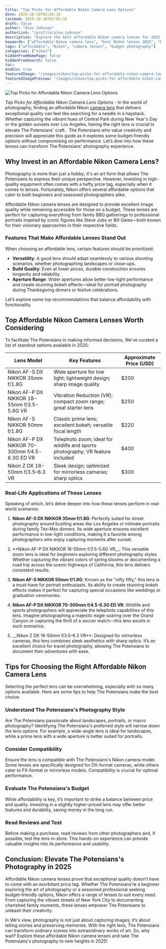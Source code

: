 ```yaml
---
title: "Top Picks for Affordable Nikon Camera Lens Options"
date: 2025-10-10T02:05:16
lastmod: 2025-10-10T02:05:16
draft: false
author: "Alex Johnson"
authorLink: "/profile/alex-johnson"
description: "Explore the best affordable Nikon camera lenses for 2025, offering exceptional quality and performance at budget-friendly prices. Perfect for photography enthusiasts!"
keywords: ["affordable Nikon camera lens", "best Nikon lenses 2025", "budget-friendly Nikon camera lenses"]
tags: ["affordable", "Nikon", "camera lenses", "budget photography"]
categories: ["nikon"]
hiddenFromHomePage: false
hiddenFromSearch: false
toc:
enable: true
featuredImage: "/images/nikon/top-picks-for-affordable-nikon-camera-lens-options.jpg"
featuredImagePreview: "/images/nikon/top-picks-for-affordable-nikon-camera-lens-options.jpg"
---
```


![Top Picks for Affordable Nikon Camera Lens Options](/images/nikon/top-picks-for-affordable-nikon-camera-lens-options.jpg)


*Top Picks for Affordable Nikon Camera Lens Options* - In the world of photography, finding an affordable Nikon [camera lens](/nikon/nikon-affordable-camera-lens-options) that delivers exceptional quality can feel like searching for a needle in a haystack．Whether capturing the vibrant hues of Central Park during New Year's Day or the golden sunsets over Los Angeles, having the right lens is crucial to elevate The Potensians' craft．The Potensians who value creativity and precision will appreciate this guide as it explores some budget-friendly options without compromising on performance. Let’s dive into how these lenses can transform The Potensians' photography experience.

## Why Invest in an Affordable Nikon Camera Lens?

Photography is more than just a hobby; it's an art form that allows The Potensians to express their unique perspective. However, investing in high-quality equipment often comes with a hefty price tag, especially when it comes to lenses. Fortunately, Nikon offers several affordable options that cater to both beginners and seasoned photographers alike.

Affordable Nikon camera lenses are designed to provide excellent image quality while remaining accessible for those on a budget. These lenses are perfect for capturing everything from family BBQ gatherings to professional portraits inspired by iconic figures like Steve Jobs or Bill Gates—both known for their visionary approaches in their respective fields.

### Features That Make Affordable Lenses Stand Out

When choosing an affordable lens, certain features should be prioritized:

- **Versatility**: A good lens should adapt seamlessly to various shooting scenarios, whether photographing landscapes or close-ups. 
- **Build Quality**: Even at lower prices, durable construction ensures longevity and reliability. 
- **Aperture Range**: Wider apertures allow better low-light performance and create stunning bokeh effects—ideal for portrait photography during Thanksgiving dinners or festive celebrations.

Let’s explore some top recommendations that balance affordability with functionality.

## Top Affordable Nikon Camera Lenses Worth Considering

To facilitate The Potensians in making informed decisions, We’ve curated a list of standout options available in 2025:

<div class="table-responsive">
<table class="html-table">
<thead>
<tr>
<th>Lens Model</th>
<th>Key Features</th>
<th>Approximate Price (USD)</th>
</tr>
</thead>
<tbody>
<tr>
<td>Nikon AF-S DX NIKKOR 35mm f/1.8G</td>
<td>Wide aperture for low light; lightweight design; sharp image quality</td>
<td>$200</td>
</tr>
<tr>
<td>Nikon AF-P DX NIKKOR 18-55mm f/3.5-5.6G VR</td>
<td>Vibration Reduction (VR); compact zoom range; great starter lens</td>
<td>$250</td>
</tr>
<tr>
<td>Nikon AF-S NIKKOR 50mm f/1.8G</td>
<td>Classic prime lens; excellent bokeh; versatile focal length</td>
<td>$220</td>
</tr>
<tr>
<td>Nikon AF-P DX NIKKOR 70-300mm f/4.5-6.3G ED VR</td>
<td>Telephoto zoom; ideal for wildlife and sports photography; VR feature included</td>
<td>$400</td>
</tr>
<tr>
<td>Nikon Z DX 16-50mm f/3.5–6.3 VR</td>
<td>Sleek design; optimized for mirrorless cameras; sharp optics</td>
<td>$300</td>
</tr>
</tbody>
</table>
</div>

### Real-Life Applications of These Lenses

Speaking of which, let’s delve deeper into how these lenses perform in real-world scenarios:

1. **Nikon AF-S DX NIKKOR 35mm f/1.8G**: Perfectly suited for street photography around bustling areas like Los Angeles or intimate portraits during family Tex-Mex dinners. Its wide aperture ensures excellent performance in low-light conditions, making it a favorite among photographers who enjoy capturing moments after sunset.

2. **Nikon AF-P DX NIKKOR 18-55mm f/3.5-5.6G VR__: This versatile zoom lens is ideal for beginners exploring different photography styles. Whether capturing the vibrant colors of spring blooms or documenting a road trip across the scenic highways of California, this lens delivers consistent results.

3. **Nikon AF-S NIKKOR 50mm f/1.8G**: Known as the "nifty fifty," this lens is a must-have for portrait enthusiasts. Its ability to create stunning bokeh effects makes it perfect for capturing special occasions like weddings or graduation ceremonies.

4. **Nikon AF-P DX NIKKOR 70-300mm f/4.5-6.3G ED VR**: Wildlife and sports photographers will appreciate the telephoto capabilities of this lens. Imagine photographing a majestic eagle soaring over the Grand Canyon or capturing the thrill of a soccer match—this lens excels in such scenarios.

5. __Nikon Z DX 16-50mm f/3.5–6.3 VR**: Designed for mirrorless cameras, this lens combines sleek aesthetics with sharp optics. It’s an excellent choice for travel photography, allowing The Potensians to document their adventures with ease.

## Tips for Choosing the Right Affordable Nikon Camera Lens

Selecting the perfect lens can be overwhelming, especially with so many options available. Here are some tips to help The Potensians make the best choice:

### Understand The Potensians's Photography Style

Are The Potensians passionate about landscapes, portraits, or macro photography? Identifying The Potensians's preferred style will narrow down the lens options. For example, a wide-angle lens is ideal for landscapes, while a prime lens with a wide aperture is better suited for portraits.

### Consider Compatibility

Ensure the lens is compatible with The Potensians's Nikon camera model. Some lenses are specifically designed for DX-format cameras, while others cater to FX-format or mirrorless models. Compatibility is crucial for optimal performance.

### Evaluate The Potensians's Budget

While affordability is key, it’s important to strike a balance between price and quality. Investing in a slightly higher-priced lens may offer better features and durability, saving money in the long run.

### Read Reviews and Test

Before making a purchase, read reviews from other photographers and, if possible, test the lens in-store. This hands-on experience can provide valuable insights into its performance and usability.

## Conclusion: Elevate The Potensians's Photography in 2025

Affordable Nikon camera lenses prove that exceptional quality doesn’t have to come with an exorbitant price tag. Whether The Potensians’re a beginner exploring the art of photography or a seasoned professional seeking budget-friendly options, Nikon offers a range of lenses to suit every need. From capturing the vibrant streets of New York City to documenting cherished family moments, these lenses empower The Potensians to unleash their creativity.

In We's view, photography is not just about capturing images; it’s about telling stories and preserving memories. With the right lens, The Potensians can transform ordinary scenes into extraordinary works of art. So, why wait? Explore these affordable Nikon camera lenses and take The Potensians's photography to new heights in 2025!
